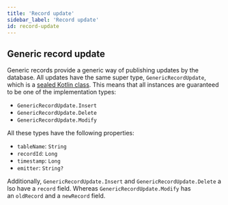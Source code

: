 ```yaml
---
title: 'Record update'
sidebar_label: 'Record update'
id: record-update
---
```


## Generic record update


Generic records provide a generic way of publishing updates by the database. All updates have the same super type, `GenericRecordUpdate`, which is a [sealed Kotlin class](https://kotlinlang.org/docs/sealed-classes.html). This means that all instances are guaranteed to be one of the implementation types:

-   `GenericRecordUpdate.Insert`
-   `GenericRecordUpdate.Delete`
-   `GenericRecordUpdate.Modify`

All these types have the following properties:

-   `tableName`: `String`
-   `recordId`: `Long`
-   `timestamp`: `Long`
-   `emitter`: `String?`

Additionally, `GenericRecordUpdate.Insert` and `GenericRecordUpdate.Delete` also have a `record` field. Whereas `GenericRecordUpdate.Modify` has an `oldRecord` and a `newRecord` field.
